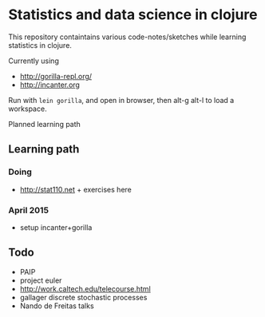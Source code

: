 # Statistics and data science in clojure

This repository containtains various code-notes/sketches while learning statistics in clojure.

Currently using

- http://gorilla-repl.org/
- http://incanter.org

Run with `lein gorilla`, and open in browser, then alt-g alt-l to load a workspace.

Planned learning path

## Learning path

### Doing

- http://stat110.net + exercises here

### April 2015

- setup incanter+gorilla

## Todo

- PAIP
- project euler
- http://work.caltech.edu/telecourse.html
- gallager discrete stochastic processes
- Nando de Freitas talks
